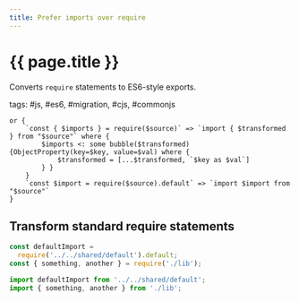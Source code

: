 ```yaml
---
title: Prefer imports over require
---
```

# {{ page.title }}

Converts `require` statements to ES6-style exports.

tags: #js, #es6, #migration, #cjs, #commonjs

```grit
or {
    `const { $imports } = require($source)` => `import { $transformed } from "$source"` where {
        $imports <: some bubble($transformed) {ObjectProperty(key=$key, value=$val) where {
            $transformed = [...$transformed, `$key as $val`]
        } }
    }
    `const $import = require($source).default` => `import $import from "$source"`
}
```

## Transform standard require statements

```js
const defaultImport =
  require('../../shared/default').default;
const { something, another } = require('./lib');
```
```js
import defaultImport from '../../shared/default';
import { something, another } from './lib';
```
